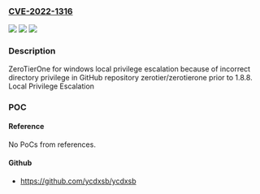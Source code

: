 ### [CVE-2022-1316](https://cve.mitre.org/cgi-bin/cvename.cgi?name=CVE-2022-1316)
![](https://img.shields.io/static/v1?label=Product&message=zerotier%2Fzerotierone&color=blue)
![](https://img.shields.io/static/v1?label=Version&message=%3C%201.8.8%20&color=brighgreen)
![](https://img.shields.io/static/v1?label=Vulnerability&message=CWE-284%20Improper%20Access%20Control&color=brighgreen)

### Description

ZeroTierOne for windows local privilege escalation because of incorrect directory privilege in GitHub repository zerotier/zerotierone prior to 1.8.8. Local Privilege Escalation

### POC

#### Reference
No PoCs from references.

#### Github
- https://github.com/ycdxsb/ycdxsb

